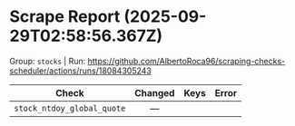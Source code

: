 # Scrape Report (2025-09-29T02:58:56.367Z)

Group: `stocks`  |  Run: https://github.com/AlbertoRoca96/scraping-checks-scheduler/actions/runs/18084305243

| Check | Changed | Keys | Error |
|---|:---:|:--|:--|
| `stock_ntdoy_global_quote` | — |  |  |
